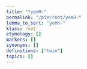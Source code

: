 ```yaml
---
title: "*yemH-"
permalink: "/pie/root/yemH-"
lemma_to_sort: "yemh-"
klass: root
etymology: []
markers: []
synonyms: []
definitions: ["twin"]
topics: []
---
```

